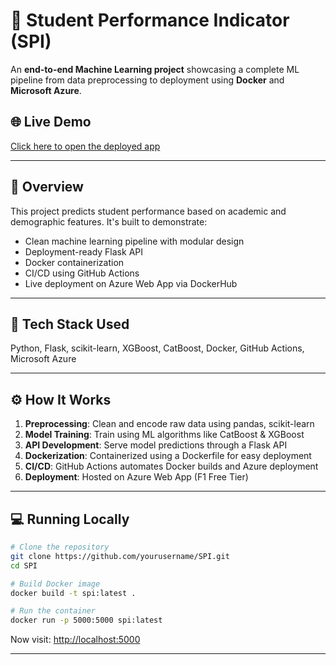 # 🧠 Student Performance Indicator (SPI)

An **end-to-end Machine Learning project** showcasing a complete ML pipeline from data preprocessing to deployment using **Docker** and **Microsoft Azure**.

## 🌐 Live Demo

[Click here to open the deployed app](https://studentperfindicator-c0fde0afbaajbkcs.centralindia-01.azurewebsites.net/)

---

## 📌 Overview

This project predicts student performance based on academic and demographic features. It's built to demonstrate:

- Clean machine learning pipeline with modular design
- Deployment-ready Flask API
- Docker containerization
- CI/CD using GitHub Actions
- Live deployment on Azure Web App via DockerHub

---

## 🧰 Tech Stack Used

Python, Flask, scikit-learn, XGBoost, CatBoost, Docker, GitHub Actions, Microsoft Azure

---

## ⚙️ How It Works

1. **Preprocessing**: Clean and encode raw data using pandas, scikit-learn
2. **Model Training**: Train using ML algorithms like CatBoost & XGBoost
3. **API Development**: Serve model predictions through a Flask API
4. **Dockerization**: Containerized using a Dockerfile for easy deployment
5. **CI/CD**: GitHub Actions automates Docker builds and Azure deployment
6. **Deployment**: Hosted on Azure Web App (F1 Free Tier)

---

## 💻 Running Locally

```bash
# Clone the repository
git clone https://github.com/yourusername/SPI.git
cd SPI

# Build Docker image
docker build -t spi:latest .

# Run the container
docker run -p 5000:5000 spi:latest
```

Now visit: [http://localhost:5000](http://localhost:5000)

---

